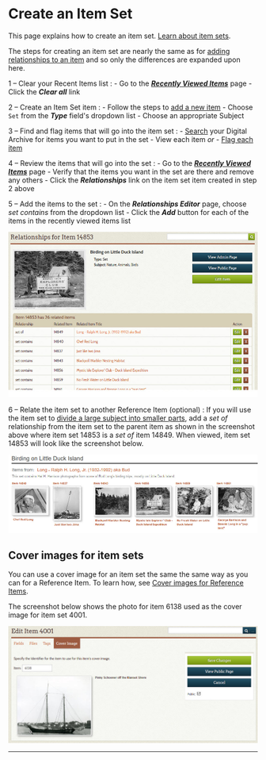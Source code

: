 # Create an Item Set

This page explains how to create an item set. [Learn about item sets](/relationships/kinds-of-relationships/#item-sets).

The steps for creating an item set are nearly the same as for
[adding relationships to an item](/archivist/add-relationship/) and so only the differences
are expanded upon here.

1 &ndash; Clear your Recent Items list
:   -   Go to the [**_Recently Viewed Items_**](/user/recently-viewed/#recently-viewed-items-page) page
    -   Click the **_Clear all_** link

2 &ndash; Create an Item Set item 
:   -   Follow the steps to [add a new item](/archivist/items/#add-a-new-item)
    -   Choose `Set` from the **_Type_** field's dropdown list
    -   Choose an appropriate Subject

3 &ndash; Find and flag items that will go into the item set
:   -   [Search](/user/how-to-search/) your Digital Archive for items you want to put in the set
    -   View each item *or*
    -   [Flag each item](/user/recently-viewed/#flagging-items-to-view-later)

4 &ndash; Review the items that will go into the set
:   -   Go to the [**_Recently Viewed Items_**](/user/recently-viewed/#recently-viewed-items-page) page
    -   Verify that the items you want in the set are there and remove any others
    -   Click the **_Relationships_** link on the item set item created in step 2 above

5 &ndash; Add the items to the set
:   -   On the **_Relationships Editor_** page, choose *set contains* from the dropdown list
    -   Click the **_Add_** button for each of the items in the recently viewed items list

![Item set relationships](item-set-1.jpg)

6 &ndash; Relate the item set to another Reference Item (optional)
:   If you will use the item set to
    [divide a large subject into smaller parts](/relationships/kinds-of-relationships/#dividing-a-large-subject-into-smaller-parts),
    add a *set of* relationship from the item set to the parent item as shown in the screenshot above where item set 14853
    is a *set of* item 14849. When viewed, item set 14853 will look like the screenshot below.

![Item set relationships](item-set-2.jpg)


## Cover images for item sets

You can use a cover image for an item set the same the same way as you can for a Reference Item.
To learn how, see [Cover images for Reference Items](/relationships/reference-items/#cover-images-for-reference-items).

The screenshot below shows the photo for item 6138 used as the cover image for item set 4001.

![Item set relationships](item-set-3.jpg)

---

